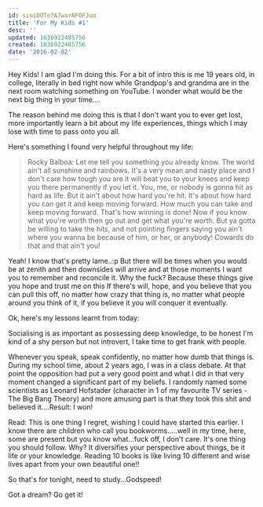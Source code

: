 ```yaml
---
id: sioiDOTe7A7warNFOFJuo
title: 'For My Kids #1'
desc: ''
updated: 1636922485756
created: 1636922485756
date: '2016-02-02'
---
```


Hey Kids! I am glad I'm doing this. For a bit of intro this is me 19 years old, in college, literally in bed right now while Grandpop's and grandma are in the next room watching something on YouTube. I wonder what would be the next big thing in your time....

The reason behind me doing this is that I don't want you to ever get lost, more importantly learn a bit about my life experiences, things which I may lose with time to pass onto you all.

Here's something I found very helpful throughout my life:

> Rocky Balboa: Let me tell you something you already know. The world ain't all sunshine and rainbows. It's a very mean and nasty place and I don't care how tough you are it will beat you to your knees and keep you there permanently if you let it. You, me, or nobody is gonna hit as hard as life. But it ain't about how hard you're hit. It's about how hard you can get it and keep moving forward. How much you can take and keep moving forward. That's how winning is done! Now if you know what you're worth then go out and get what you're worth. But ya gotta be willing to take the hits, and not pointing fingers saying you ain't where you wanna be because of him, or her, or anybody! Cowards do that and that ain't you!

Yeah! I know that's pretty lame..:p But there will be times when you would be at zenith and then downsides will arrive and at those moments I want you to remember and reconcile it. Why the fuck? Because these things give you hope and trust me on this If there's will, hope, and you believe that you can pull this off, no matter how crazy that thing is, no matter what people around you think of it, if you believe it you will conquer it eventually.

Ok, here's my lessons learnt from today:

Socialising is as important as possessing deep knowledge, to be honest I'm kind of a shy person but not introvert, I take time to get frank with people.

Whenever you speak, speak confidently, no matter how dumb that things is. During my school time, about 2 years ago, I was in a class debate. At that point the opposition had put a very good point and what I did in that very moment changed a significant part of my beliefs. I randomly named some scientists as Leonard Hofstader (character in 1 of my favourite TV series - The Big Bang Theory) and more amusing part is that they took this shit and believed it....Result: I won!

Read: This is one thing I regret, wishing I could have started this earlier. I know there are children who call you bookworms.....well in my time, here, some are present but you know what...fuck off, I don't care. It's one thing you should follow. Why? It diversifies your perspective about things, be it life or your knowledge. Reading 10 books is like living 10 different and wise lives apart from your own beautiful one!!

So that's for tonight, need to study...Godspeed!

Got a dream? Go get it!
